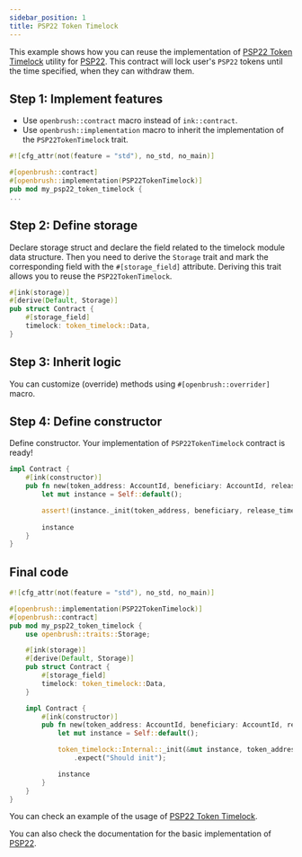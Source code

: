 ```yaml
---
sidebar_position: 1
title: PSP22 Token Timelock
---
```


This example shows how you can reuse the implementation of [PSP22 Token Timelock](https://github.com/Brushfam/openbrush-contracts/tree/main/contracts/src/token/psp22/src/utils/token_timelock.rs) utility for [PSP22](https://github.com/Brushfam/openbrush-contracts/tree/main/contracts/src/token/psp22). This contract will lock user's `PSP22` tokens until the time specified, when they can withdraw them.

## Step 1: Implement features

- Use `openbrush::contract` macro instead of `ink::contract`.
- Use `openbrush::implementation` macro to inherit the implementation of the `PSP22TokenTimelock` trait.

```rust
#![cfg_attr(not(feature = "std"), no_std, no_main)]

#[openbrush::contract]
#[openbrush::implementation(PSP22TokenTimelock)]
pub mod my_psp22_token_timelock {
...
```

## Step 2: Define storage

Declare storage struct and declare the field related to the timelock module data structure.
Then you need to derive the `Storage` trait and mark the corresponding field with
the `#[storage_field]` attribute. Deriving this trait allows you to reuse the
`PSP22TokenTimelock`.

```rust
#[ink(storage)]
#[derive(Default, Storage)]
pub struct Contract {
    #[storage_field]
    timelock: token_timelock::Data,
}
```

## Step 3: Inherit logic

You can customize (override) methods using `#[openbrush::overrider]` macro.

## Step 4: Define constructor

Define constructor. Your implementation of `PSP22TokenTimelock` contract is ready!

```rust
impl Contract {
    #[ink(constructor)]
    pub fn new(token_address: AccountId, beneficiary: AccountId, release_time: Timestamp) -> Self {
        let mut instance = Self::default();

        assert!(instance._init(token_address, beneficiary, release_time).is_ok());
        
        instance
    }
}
```

## Final code
```rust
#![cfg_attr(not(feature = "std"), no_std, no_main)]

#[openbrush::implementation(PSP22TokenTimelock)]
#[openbrush::contract]
pub mod my_psp22_token_timelock {
    use openbrush::traits::Storage;

    #[ink(storage)]
    #[derive(Default, Storage)]
    pub struct Contract {
        #[storage_field]
        timelock: token_timelock::Data,
    }

    impl Contract {
        #[ink(constructor)]
        pub fn new(token_address: AccountId, beneficiary: AccountId, release_time: Timestamp) -> Self {
            let mut instance = Self::default();

            token_timelock::Internal::_init(&mut instance, token_address, beneficiary, release_time)
                .expect("Should init");

            instance
        }
    }
}

```

You can check an example of the usage of [PSP22 Token Timelock](https://github.com/Brushfam/openbrush-contracts/tree/main/examples/psp22_utils/token_timelock).

You can also check the documentation for the basic implementation of [PSP22](/smart-contracts/PSP22).